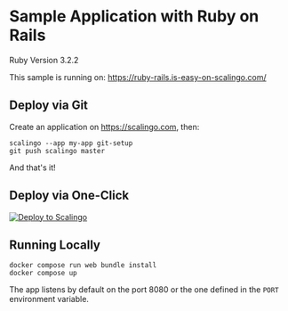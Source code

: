 # Sample Application with Ruby on Rails

Ruby Version 3.2.2

This sample is running on: https://ruby-rails.is-easy-on-scalingo.com/

## Deploy via Git

Create an application on https://scalingo.com, then:

```shell
scalingo --app my-app git-setup
git push scalingo master
```

And that's it!

## Deploy via One-Click

[![Deploy to Scalingo](https://cdn.scalingo.com/deploy/button.svg)](https://dashboard.scalingo.com/create/app?source=https://github.com/Scalingo/sample-ruby-rails#master)

## Running Locally

```shell
docker compose run web bundle install
docker compose up
```

The app listens by default on the port 8080 or the one defined in the `PORT`
environment variable.
